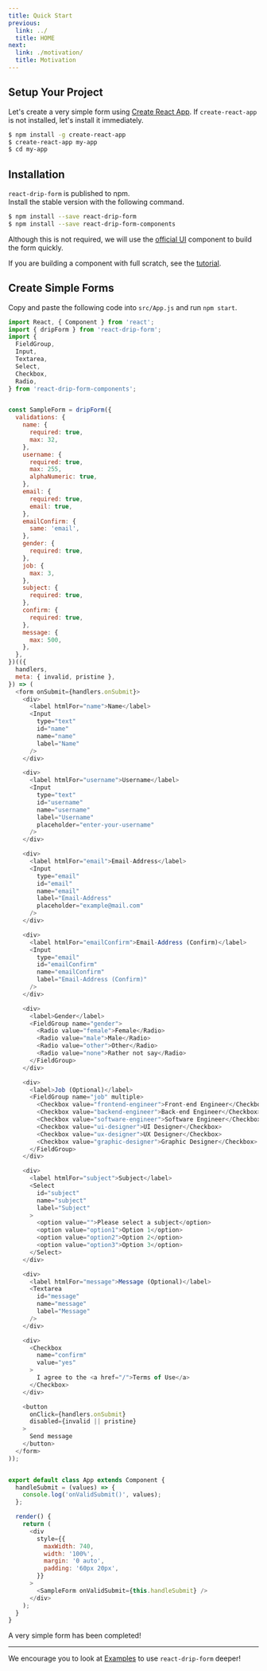 ```yaml
---
title: Quick Start
previous:
  link: ../
  title: HOME
next:
  link: ./motivation/
  title: Motivation
---
```



## Setup Your Project

Let's create a very simple form using [Create React App](https://github.com/facebookincubator/create-react-app). If `create-react-app` is not installed, let's install it immediately.

```bash
$ npm install -g create-react-app
$ create-react-app my-app
$ cd my-app
```




## Installation

`react-drip-form` is published to npm.  
Install the stable version with the following command.

```bash
$ npm install --save react-drip-form
$ npm install --save react-drip-form-components
```

Although this is not required, we will use the [official UI](https://github.com/tsuyoshiwada/react-drip-form-components) component to build the form quickly.

If you are building a component with full scratch, see the [tutorial](./tutorial/).




## Create Simple Forms

Copy and paste the following code into `src/App.js` and run `npm start`.

```javascript
import React, { Component } from 'react';
import { dripForm } from 'react-drip-form';
import {
  FieldGroup,
  Input,
  Textarea,
  Select,
  Checkbox,
  Radio,
} from 'react-drip-form-components';


const SampleForm = dripForm({
  validations: {
    name: {
      required: true,
      max: 32,
    },
    username: {
      required: true,
      max: 255,
      alphaNumeric: true,
    },
    email: {
      required: true,
      email: true,
    },
    emailConfirm: {
      same: 'email',
    },
    gender: {
      required: true,
    },
    job: {
      max: 3,
    },
    subject: {
      required: true,
    },
    confirm: {
      required: true,
    },
    message: {
      max: 500,
    },
  },
})(({
  handlers,
  meta: { invalid, pristine },
}) => (
  <form onSubmit={handlers.onSubmit}>
    <div>
      <label htmlFor="name">Name</label>
      <Input
        type="text"
        id="name"
        name="name"
        label="Name"
      />
    </div>

    <div>
      <label htmlFor="username">Username</label>
      <Input
        type="text"
        id="username"
        name="username"
        label="Username"
        placeholder="enter-your-username"
      />
    </div>

    <div>
      <label htmlFor="email">Email-Address</label>
      <Input
        type="email"
        id="email"
        name="email"
        label="Email-Address"
        placeholder="example@mail.com"
      />
    </div>

    <div>
      <label htmlFor="emailConfirm">Email-Address (Confirm)</label>
      <Input
        type="email"
        id="emailConfirm"
        name="emailConfirm"
        label="Email-Address (Confirm)"
      />
    </div>

    <div>
      <label>Gender</label>
      <FieldGroup name="gender">
        <Radio value="female">Female</Radio>
        <Radio value="male">Male</Radio>
        <Radio value="other">Other</Radio>
        <Radio value="none">Rather not say</Radio>
      </FieldGroup>
    </div>

    <div>
      <label>Job (Optional)</label>
      <FieldGroup name="job" multiple>
        <Checkbox value="frontend-engineer">Front-end Engineer</Checkbox>
        <Checkbox value="backend-engineer">Back-end Engineer</Checkbox>
        <Checkbox value="software-engineer">Software Engineer</Checkbox>
        <Checkbox value="ui-designer">UI Designer</Checkbox>
        <Checkbox value="ux-designer">UX Designer</Checkbox>
        <Checkbox value="graphic-designer">Graphic Designer</Checkbox>
      </FieldGroup>
    </div>

    <div>
      <label htmlFor="subject">Subject</label>
      <Select
        id="subject"
        name="subject"
        label="Subject"
      >
        <option value="">Please select a subject</option>
        <option value="option1">Option 1</option>
        <option value="option2">Option 2</option>
        <option value="option3">Option 3</option>
      </Select>
    </div>

    <div>
      <label htmlFor="message">Message (Optional)</label>
      <Textarea
        id="message"
        name="message"
        label="Message"
      />
    </div>

    <div>
      <Checkbox
        name="confirm"
        value="yes"
      >
        I agree to the <a href="/">Terms of Use</a>
      </Checkbox>
    </div>

    <button
      onClick={handlers.onSubmit}
      disabled={invalid || pristine}
    >
      Send message
    </button>
  </form>
));


export default class App extends Component {
  handleSubmit = (values) => {
    console.log('onValidSubmit()', values);
  };

  render() {
    return (
      <div
        style={{
          maxWidth: 740,
          width: '100%',
          margin: '0 auto',
          padding: '60px 20px',
        }}
      >
        <SampleForm onValidSubmit={this.handleSubmit} />
      </div>
    );
  }
}
```

A very simple form has been completed!


---

We encourage you to look at [Examples](../examples/basic-form/) to use `react-drip-form` deeper!

